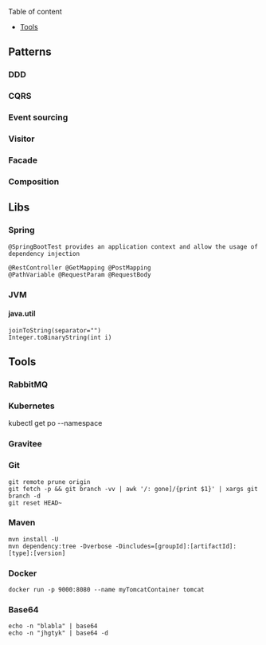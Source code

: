 
Table of content

- [Tools](#Tools)

## Patterns

### DDD

### CQRS

### Event sourcing

### Visitor

### Facade

### Composition



## Libs

### Spring

```
@SpringBootTest provides an application context and allow the usage of dependency injection
```

```
@RestController @GetMapping @PostMapping
@PathVariable @RequestParam @RequestBody
```

### JVM

#### java.util

```
joinToString(separator="")
Integer.toBinaryString(int i)
```

## Tools

### RabbitMQ

### Kubernetes

kubectl get po --namespace <nmsp>

### Gravitee

### Git

```
git remote prune origin
git fetch -p && git branch -vv | awk '/: gone]/{print $1}' | xargs git branch -d
git reset HEAD~
```
 
### Maven

```
mvn install -U
mvn dependency:tree -Dverbose -Dincludes=[groupId]:[artifactId]:[type]:[version]
```

### Docker

```
docker run -p 9000:8080 --name myTomcatContainer tomcat 
```

### Base64

```
echo -n "blabla" | base64
echo -n "jhgtyk" | base64 -d
```


